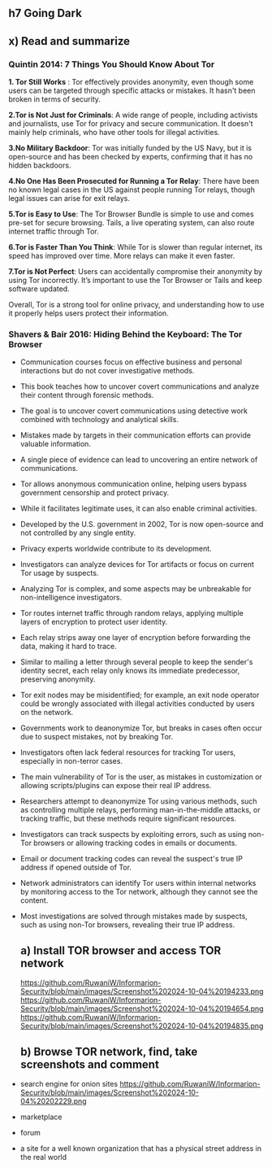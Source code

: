 ## h7 Going Dark
## x) Read and summarize
### Quintin 2014: 7 Things You Should Know About Tor

**1. Tor Still Works** : Tor effectively provides anonymity, even though some users can be targeted through specific attacks or mistakes. It hasn't been broken in terms of security.

**2.Tor is Not Just for Criminals**: A wide range of people, including activists and journalists, use Tor for privacy and secure communication. It doesn't mainly help criminals, who have other tools for illegal activities.

**3.No Military Backdoor**: Tor was initially funded by the US Navy, but it is open-source and has been checked by experts, confirming that it has no hidden backdoors.

**4.No One Has Been Prosecuted for Running a Tor Relay**: There have been no known legal cases in the US against people running Tor relays, though legal issues can arise for exit relays.

**5.Tor is Easy to Use**: The Tor Browser Bundle is simple to use and comes pre-set for secure browsing. Tails, a live operating system, can also route internet traffic through Tor.

**6.Tor is Faster Than You Think**: While Tor is slower than regular internet, its speed has improved over time. More relays can make it even faster.

**7.Tor is Not Perfect**: Users can accidentally compromise their anonymity by using Tor incorrectly. It’s important to use the Tor Browser or Tails and keep software updated.

Overall, Tor is a strong tool for online privacy, and understanding how to use it properly helps users protect their information.

### Shavers & Bair 2016: Hiding Behind the Keyboard: The Tor Browser

- Communication courses focus on effective business and personal interactions but do not cover investigative methods.
- This book teaches how to uncover covert communications and analyze their content through forensic methods.
- The goal is to uncover covert communications using detective work combined with technology and analytical skills.
- Mistakes made by targets in their communication efforts can provide valuable information.
- A single piece of evidence can lead to uncovering an entire network of communications.
- Tor allows anonymous communication online, helping users bypass government censorship and protect privacy.
- While it facilitates legitimate uses, it can also enable criminal activities.
- Developed by the U.S. government in 2002, Tor is now open-source and not controlled by any single entity.
- Privacy experts worldwide contribute to its development.
- Investigators can analyze devices for Tor artifacts or focus on current Tor usage by suspects.
- Analyzing Tor is complex, and some aspects may be unbreakable for non-intelligence investigators.
- Tor routes internet traffic through random relays, applying multiple layers of encryption to protect user identity.
- Each relay strips away one layer of encryption before forwarding the data, making it hard to trace.
- Similar to mailing a letter through several people to keep the sender's identity secret, each relay only knows its immediate predecessor, preserving anonymity.
- Tor exit nodes may be misidentified; for example, an exit node operator could be wrongly associated with illegal activities conducted by users on the network.
- Governments work to deanonymize Tor, but breaks in cases often occur due to suspect mistakes, not by breaking Tor.
- Investigators often lack federal resources for tracking Tor users, especially in non-terror cases.
- The main vulnerability of Tor is the user, as mistakes in customization or allowing scripts/plugins can expose their real IP address.
- Researchers attempt to deanonymize Tor using various methods, such as controlling multiple relays, performing man-in-the-middle attacks, or tracking traffic, but these methods require significant resources.
- Investigators can track suspects by exploiting errors, such as using non-Tor browsers or allowing tracking codes in emails or documents.
- Email or document tracking codes can reveal the suspect's true IP address if opened outside of Tor.
- Network administrators can identify Tor users within internal networks by monitoring access to the Tor network, although they cannot see the content.
- Most investigations are solved through mistakes made by suspects, such as using non-Tor browsers, revealing their true IP address.

  ## a) Install TOR browser and access TOR network
  https://github.com/RuwaniW/Informarion-Security/blob/main/images/Screenshot%202024-10-04%20194233.png
  https://github.com/RuwaniW/Informarion-Security/blob/main/images/Screenshot%202024-10-04%20194654.png
  https://github.com/RuwaniW/Informarion-Security/blob/main/images/Screenshot%202024-10-04%20194835.png
  
  ## b) Browse TOR network, find, take screenshots and comment

- search engine for onion sites
https://github.com/RuwaniW/Informarion-Security/blob/main/images/Screenshot%202024-10-04%20202229.png

- marketplace
- forum
- a site for a well known organization that has a physical street address in the real world
